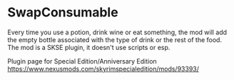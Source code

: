 # SwapConsumable

Every time you use a potion, drink wine or eat something, the mod will add the empty bottle associated with the type of drink or the rest of the food. The mod is a SKSE plugin, it doesn't use scripts or esp. 

Plugin page for Special Edition/Anniversary Edition https://www.nexusmods.com/skyrimspecialedition/mods/93393/
